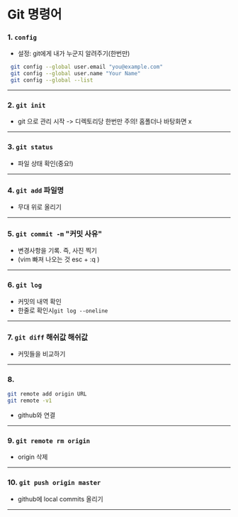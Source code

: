 # Git 명령어

### 1. `config` 
- 설정: git에게 내가 누군지 알려주기(한번만)

``` bash
 git config --global user.email "you@example.com"
 git config --global user.name "Your Name"
 git config --global --list
```
---
### 2. `git init`
- git 으로 관리 시작 -> 디렉토리당 한번만
주의! 홈폴더나 바탕화면 x
---
### 3. `git status`
- 파일 상태 확인(중요!)
---
### 4. `git add` 파일명
- 무대 위로 올리기
---
### 5. `git commit -m` "커밋 사유"
- 변경사항을 기록. 즉, 사진 찍기
- (vim 빠져 나오는 것 esc + :q )
---
### 6. `git log`
- 커밋의 내역 확인
- 한줄로 확인시`git log --oneline`
---
### 7. `git diff` 해쉬값 해쉬값
- 커밋들을 비교하기
---
### 8. 
```bash
git remote add origin URL
git remote -v1
```
- github와 연결
---
### 9. `git remote rm origin`
- origin 삭제
---

### 10. `git push origin master`
  - github에 local commits 올리기
---